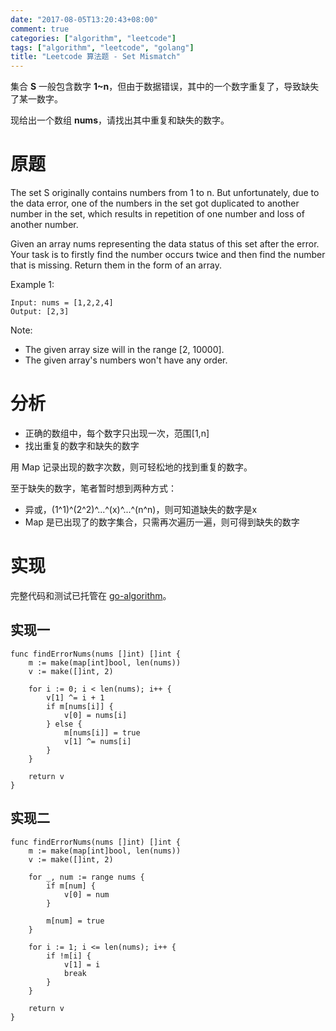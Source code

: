 ```yaml
---
date: "2017-08-05T13:20:43+08:00"
comment: true
categories: ["algorithm", "leetcode"]
tags: ["algorithm", "leetcode", "golang"]
title: "Leetcode 算法题 - Set Mismatch"
---
```


集合 **S** 一般包含数字 **1~n**，但由于数据错误，其中的一个数字重复了，导致缺失了某一数字。

现给出一个数组 **nums**，请找出其中重复和缺失的数字。
<!--more-->

# 原题

The set S originally contains numbers from 1 to n.
But unfortunately, due to the data error, one of the numbers in the set got duplicated to another number in the set,
which results in repetition of one number and loss of another number.

Given an array nums representing the data status of this set after the error.
Your task is to firstly find the number occurs twice and then find the number that is missing. Return them in the form of an array.

Example 1:

```
Input: nums = [1,2,2,4]
Output: [2,3]
```

Note:

- The given array size will in the range [2, 10000].
- The given array's numbers won't have any order.


# 分析

- 正确的数组中，每个数字只出现一次，范围[1,n]
- 找出重复的数字和缺失的数字

用 Map 记录出现的数字次数，则可轻松地的找到重复的数字。

至于缺失的数字，笔者暂时想到两种方式：

- 异或，(1^1)^(2^2)^...^(x)^...^(n^n)，则可知道缺失的数字是x
- Map 是已出现了的数字集合，只需再次遍历一遍，则可得到缺失的数字


# 实现

完整代码和测试已托管在 [go-algorithm](https://github.com/razonyang/go-algorithm)。

## 实现一

```
func findErrorNums(nums []int) []int {
	m := make(map[int]bool, len(nums))
	v := make([]int, 2)

	for i := 0; i < len(nums); i++ {
		v[1] ^= i + 1
		if m[nums[i]] {
			v[0] = nums[i]
		} else {
			m[nums[i]] = true
			v[1] ^= nums[i]
		}
	}

	return v
}

```

## 实现二

```
func findErrorNums(nums []int) []int {
	m := make(map[int]bool, len(nums))
	v := make([]int, 2)

	for _, num := range nums {
		if m[num] {
			v[0] = num
		}

		m[num] = true
	}

	for i := 1; i <= len(nums); i++ {
		if !m[i] {
			v[1] = i
			break
		}
	}

	return v
}

```